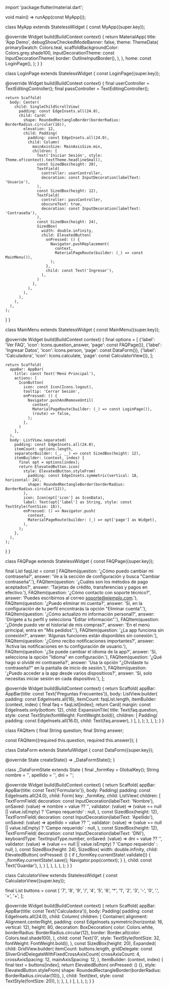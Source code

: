 import 'package:flutter/material.dart';

void main() => runApp(const MyApp());

class MyApp extends StatelessWidget {
  const MyApp({super.key});

  @override
  Widget build(BuildContext context) {
    return MaterialApp(
      title: 'App Demo',
      debugShowCheckedModeBanner: false,
      theme: ThemeData(
        primarySwatch: Colors.teal,
        scaffoldBackgroundColor: Colors.grey.shade100,
        inputDecorationTheme: const InputDecorationTheme(
          border: OutlineInputBorder(),
        ),
      ),
      home: const LoginPage(),
    );
  }
}

class LoginPage extends StatelessWidget {
  const LoginPage({super.key});

  @override
  Widget build(BuildContext context) {
    final userController = TextEditingController();
    final passController = TextEditingController();

    return Scaffold(
      body: Center(
        child: SingleChildScrollView(
          padding: const EdgeInsets.all(24.0),
          child: Card(
            shape: RoundedRectangleBorder(borderRadius: BorderRadius.circular(16)),
            elevation: 12,
            child: Padding(
              padding: const EdgeInsets.all(24.0),
              child: Column(
                mainAxisSize: MainAxisSize.min,
                children: [
                  Text('Iniciar Sesión', style: Theme.of(context).textTheme.headlineSmall),
                  const SizedBox(height: 20),
                  TextField(
                    controller: userController,
                    decoration: const InputDecoration(labelText: 'Usuario'),
                  ),
                  const SizedBox(height: 12),
                  TextField(
                    controller: passController,
                    obscureText: true,
                    decoration: const InputDecoration(labelText: 'Contraseña'),
                  ),
                  const SizedBox(height: 24),
                  SizedBox(
                    width: double.infinity,
                    child: ElevatedButton(
                      onPressed: () {
                        Navigator.pushReplacement(
                          context,
                          MaterialPageRoute(builder: (_) => const MainMenu()),
                        );
                      },
                      child: const Text('Ingresar'),
                    ),
                  )
                ],
              ),
            ),
          ),
        ),
      ),
    );
  }
}

class MainMenu extends StatelessWidget {
  const MainMenu({super.key});

  @override
  Widget build(BuildContext context) {
    final options = [
      {'label': 'Ver FAQ', 'icon': Icons.question_answer, 'page': const FAQPage()},
      {'label': 'Ingresar Datos', 'icon': Icons.person, 'page': const DataForm()},
      {'label': 'Calculadora', 'icon': Icons.calculate, 'page': const CalculatorView()},
    ];

    return Scaffold(
      appBar: AppBar(
        title: const Text('Menú Principal'),
        actions: [
          IconButton(
            icon: const Icon(Icons.logout),
            tooltip: 'Cerrar Sesión',
            onPressed: () {
              Navigator.pushAndRemoveUntil(
                context,
                MaterialPageRoute(builder: (_) => const LoginPage()),
                (route) => false,
              );
            },
          )
        ],
      ),
      body: ListView.separated(
        padding: const EdgeInsets.all(24.0),
        itemCount: options.length,
        separatorBuilder: (_, __) => const SizedBox(height: 12),
        itemBuilder: (context, index) {
          final opt = options[index];
          return ElevatedButton.icon(
            style: ElevatedButton.styleFrom(
              padding: const EdgeInsets.symmetric(vertical: 18, horizontal: 24),
              shape: RoundedRectangleBorder(borderRadius: BorderRadius.circular(12)),
            ),
            icon: Icon(opt['icon'] as IconData),
            label: Text(opt['label'] as String, style: const TextStyle(fontSize: 18)),
            onPressed: () => Navigator.push(
              context,
              MaterialPageRoute(builder: (_) => opt['page'] as Widget),
            ),
          );
        },
      ),
    );
  }
}

class FAQPage extends StatelessWidget {
  const FAQPage({super.key});

  final List<FAQItem> faqList = const [
    FAQItem(question: '¿Cómo puedo cambiar mi contraseña?', answer: 'Ve a la sección de configuración y busca "Cambiar contraseña".'),
    FAQItem(question: '¿Cuáles son los métodos de pago aceptados?', answer: 'Tarjetas de crédito, transferencias y pagos en efectivo.'),
    FAQItem(question: '¿Cómo contacto con soporte técnico?', answer: 'Puedes escribirnos al correo soporte@ejemplo.com.'),
    FAQItem(question: '¿Puedo eliminar mi cuenta?', answer: 'Sí, en la configuración de tu perfil encontrarás la opción "Eliminar cuenta".'),
    FAQItem(question: '¿Cómo actualizo mi información personal?', answer: 'Dirígete a tu perfil y selecciona "Editar información".'),
    FAQItem(question: '¿Dónde puedo ver el historial de mis compras?', answer: 'En el menú principal, entra en "Mis pedidos".'),
    FAQItem(question: '¿La app funciona sin conexión?', answer: 'Algunas funciones están disponibles sin conexión.'),
    FAQItem(question: '¿Cómo recibo notificaciones importantes?', answer: 'Activa las notificaciones en tu configuración de usuario.'),
    FAQItem(question: '¿Se puede cambiar el idioma de la app?', answer: 'Sí, selecciona la opción "Idioma" en configuración.'),
    FAQItem(question: '¿Qué hago si olvidé mi contraseña?', answer: 'Usa la opción "¿Olvidaste tu contraseña?" en la pantalla de inicio de sesión.'),
    FAQItem(question: '¿Puedo acceder a la app desde varios dispositivos?', answer: 'Sí, solo necesitas iniciar sesión en cada dispositivo.'),
  ];

  @override
  Widget build(BuildContext context) {
    return Scaffold(
      appBar: AppBar(title: const Text('Preguntas Frecuentes')),
      body: ListView.builder(
        padding: const EdgeInsets.all(16),
        itemCount: faqList.length,
        itemBuilder: (context, index) {
          final faq = faqList[index];
          return Card(
            margin: const EdgeInsets.only(bottom: 12),
            child: ExpansionTile(
              title: Text(faq.question, style: const TextStyle(fontWeight: FontWeight.bold)),
              children: [
                Padding(
                  padding: const EdgeInsets.all(16.0),
                  child: Text(faq.answer),
                )
              ],
            ),
          );
        },
      ),
    );
  }
}

class FAQItem {
  final String question;
  final String answer;

  const FAQItem({required this.question, required this.answer});
}

class DataForm extends StatefulWidget {
  const DataForm({super.key});

  @override
  State<DataForm> createState() => _DataFormState();
}

class _DataFormState extends State<DataForm> {
  final _formKey = GlobalKey<FormState>();
  String nombre = '', apellido = '', dni = '';

  @override
  Widget build(BuildContext context) {
    return Scaffold(
      appBar: AppBar(title: const Text('Formulario')),
      body: Padding(
        padding: const EdgeInsets.all(24.0),
        child: Form(
          key: _formKey,
          child: ListView(
            children: [
              TextFormField(
                decoration: const InputDecoration(labelText: 'Nombre'),
                onSaved: (value) => nombre = value ?? '',
                validator: (value) => (value == null || value.isEmpty) ? 'Campo requerido' : null,
              ),
              const SizedBox(height: 12),
              TextFormField(
                decoration: const InputDecoration(labelText: 'Apellido'),
                onSaved: (value) => apellido = value ?? '',
                validator: (value) => (value == null || value.isEmpty) ? 'Campo requerido' : null,
              ),
              const SizedBox(height: 12),
              TextFormField(
                decoration: const InputDecoration(labelText: 'DNI'),
                keyboardType: TextInputType.number,
                onSaved: (value) => dni = value ?? '',
                validator: (value) => (value == null || value.isEmpty) ? 'Campo requerido' : null,
              ),
              const SizedBox(height: 24),
              SizedBox(
                width: double.infinity,
                child: ElevatedButton(
                  onPressed: () {
                    if (_formKey.currentState!.validate()) {
                      _formKey.currentState!.save();
                      Navigator.pop(context);
                    }
                  },
                  child: const Text('Guardar'),
                ),
              )
            ],
          ),
        ),
      ),
    );
  }
}

class CalculatorView extends StatelessWidget {
  const CalculatorView({super.key});

  final List<String> buttons = const [
    '7', '8', '9', '/',
    '4', '5', '6', '*',
    '1', '2', '3', '-',
    '0', '.', '=', '+',
  ];

  @override
  Widget build(BuildContext context) {
    return Scaffold(
      appBar: AppBar(title: const Text('Calculadora')),
      body: Padding(
        padding: const EdgeInsets.all(24.0),
        child: Column(
          children: [
            Container(
              alignment: Alignment.centerRight,
              padding: const EdgeInsets.symmetric(horizontal: 16, vertical: 12),
              height: 80,
              decoration: BoxDecoration(
                color: Colors.white,
                borderRadius: BorderRadius.circular(12),
                border: Border.all(color: Colors.teal.shade100),
              ),
              child: const Text('0', style: TextStyle(fontSize: 32, fontWeight: FontWeight.bold)),
            ),
            const SizedBox(height: 20),
            Expanded(
              child: GridView.builder(
                itemCount: buttons.length,
                gridDelegate: const SliverGridDelegateWithFixedCrossAxisCount(
                  crossAxisCount: 4,
                  crossAxisSpacing: 12,
                  mainAxisSpacing: 12,
                ),
                itemBuilder: (context, index) {
                  final text = buttons[index];
                  return ElevatedButton(
                    onPressed: () {},
                    style: ElevatedButton.styleFrom(
                      shape: RoundedRectangleBorder(borderRadius: BorderRadius.circular(10)),
                    ),
                    child: Text(text, style: const TextStyle(fontSize: 20)),
                  );
                },
              ),
            )
          ],
        ),
      ),
    );
  }
}
